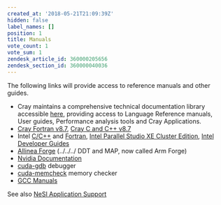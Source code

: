 ```yaml
---
created_at: '2018-05-21T21:09:39Z'
hidden: false
label_names: []
position: 1
title: Manuals
vote_count: 1
vote_sum: 1
zendesk_article_id: 360000205656
zendesk_section_id: 360000040036
---
```


The following links will provide access to reference manuals and other
guides.

-   Cray maintains a comprehensive technical documentation library
    accessible [here](https://pubs.cray.com/), providing access to
    Language Reference manuals, User guides, Performance analysis tools
    and Cray Applications.
-   [Cray Fortran
    v8.7](https://pubs.cray.com/content/S-3901/8.7/cray-fortran-reference-manual/fortran-compiler-introduction), [Cray
    C and C++
    v8.7](https://pubs.cray.com/content/S-2179/8.7/cray-c-and-c++-reference-manual/invoke-the-c-and-c++-compilers)
-   Intel
    [C/C++](https://software.intel.com/en-us/c-compilers/ipsxe-support/documentation)
    and
    [Fortran](https://software.intel.com/en-us/fortran-compilers-support/documentation), [Intel
    Parallel Studio XE Cluster
    Edition](https://software.intel.com/en-us/node/685016), [Intel
    Developer
    Guides](https://software.intel.com/en-us/documentation/view-all?search_api_views_fulltext=&current_page=0&value=78151,83039;20813,80605,79893,20812,20902;20816;20802;20804)
-   [Allinea
    Forge](http://content.allinea.com/downloads/userguide-forge.pdf)
    (../../../ DDT and MAP, now called Arm Forge)
-   [Nvidia Documentation](https://docs.nvidia.com/cuda/)
-   [cuda-gdb](https://docs.nvidia.com/cuda/cuda-gdb/) debugger
-   [cuda-memcheck](https://docs.nvidia.com/cuda/cuda-memcheck/) memory
    checker 
-   [GCC Manuals](https://gcc.gnu.org/onlinedocs/)

See also [NeSI Application
Support](https://support.nesi.org.nz/hc/en-gb/articles/360000170355)

 
